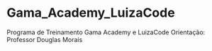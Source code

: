 # Gama_Academy_LuizaCode
Programa de Treinamento Gama Academy e LuizaCode
Orientação: Professor Douglas Morais

